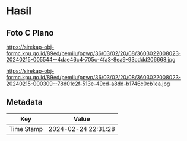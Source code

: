# Hasil

## Foto C Plano

https://sirekap-obj-formc.kpu.go.id/89ed/pemilu/ppwp/36/03/02/20/08/3603022008023-20240215-005544--4dae46c4-705c-4fa3-8ea9-93cddd206668.jpg

https://sirekap-obj-formc.kpu.go.id/89ed/pemilu/ppwp/36/03/02/20/08/3603022008023-20240215-000309--78d01c2f-513e-49cd-a8dd-b1746c0cb1ea.jpg


## Metadata

| Key        | Value               |
| ---------- | ------------------- |
| Time Stamp | 2024-02-24 22:31:28 |



